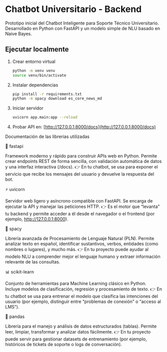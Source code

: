 # Chatbot Universitario - Backend

Prototipo inicial del Chatbot Inteligente para Soporte Técnico Universitario.
Desarrollado en Python con FastAPI y un modelo simple de NLU basado en Naive Bayes.

## Ejecutar localmente

1. Crear entorno virtual
   ```bash
   python -m venv venv
   source venv/bin/activate
   ```

2. Instalar dependencias
   ```bash
   pip install -r requirements.txt
   python -m spacy download es_core_news_md
   ```

3. Iniciar servidor
   ```bash
   uvicorn app.main:app --reload
   ```

4. Probar API en: [http://127.0.0.1:8000/docs](http://127.0.0.1:8000/docs)

Documentación de las librerias utilizadas

🧩 fastapi

Framework moderno y rápido para construir APIs web en Python.
Permite crear endpoints REST de forma sencilla, con validación automática de datos y una interfaz interactiva (/docs).
👉 En tu chatbot, se usa para exponer el servicio que recibe los mensajes del usuario y devuelve la respuesta del bot.

⚡ uvicorn

Servidor web ligero y asíncrono compatible con FastAPI.
Se encarga de ejecutar la API y manejar las peticiones HTTP.
👉 Es el motor que “levanta” tu backend y permite acceder a él desde el navegador o el frontend (por ejemplo, http://127.0.0.1:8000).

🧠 spacy

Librería avanzada de Procesamiento de Lenguaje Natural (PLN).
Permite analizar texto en español, identificar sustantivos, verbos, entidades (como nombres o lugares), y mucho más.
👉 En tu proyecto puede ayudar al modelo NLU a comprender mejor el lenguaje humano y extraer información relevante de las consultas.

📊 scikit-learn

Conjunto de herramientas para Machine Learning clásico en Python.
Incluye modelos de clasificación, regresión y procesamiento de texto.
👉 En tu chatbot se usa para entrenar el modelo que clasifica las intenciones del usuario (por ejemplo, distinguir entre “problemas de conexión” o “acceso al LMS”).

🧾 pandas

Librería para el manejo y análisis de datos estructurados (tablas).
Permite leer, limpiar, transformar y analizar datos fácilmente.
👉 En tu proyecto puede servir para gestionar datasets de entrenamiento (por ejemplo, históricos de tickets de soporte o logs de conversación).
